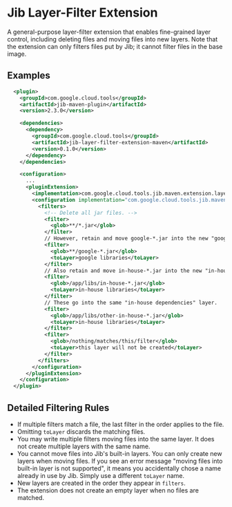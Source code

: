 # Jib Layer-Filter Extension

A general-purpose layer-filter extension that enables fine-grained layer control, including deleting files and moving files into new layers. Note that the extension can only filters files put by Jib; it cannot filter files in the base image.

## Examples

```xml
  <plugin>
    <groupId>com.google.cloud.tools</groupId>
    <artifactId>jib-maven-plugin</artifactId>
    <version>2.3.0</version>

    <dependencies>
      <dependency>
        <groupId>com.google.cloud.tools</groupId>
        <artifactId>jib-layer-filter-extension-maven</artifactId>
        <version>0.1.0</version>
      </dependency>
    </dependencies>

    <configuration>
      ...
	  <pluginExtension>
		<implementation>com.google.cloud.tools.jib.maven.extension.layerfilter.JibLayerFilterExtension</implementation>
		<configuration implementation="com.google.cloud.tools.jib.maven.extension.layerfilter.Configuration">
		  <filters>
			<!-- Delete all jar files. -->
			<filter>
			  <glob>**/*.jar</glob>
			</filter>
			// However, retain and move google-*.jar into the new "google libraries" layer.
			<filter>
			  <glob>**/google-*.jar</glob>
			  <toLayer>google libraries</toLayer>
			</filter>
			// Also retain and move in-house-*.jar into the new "in-house dependencies" layer.
			<filter>
			  <glob>/app/libs/in-house-*.jar</glob>
			  <toLayer>in-house libraries</toLayer>
			</filter>
			// These go into the same "in-house dependencies" layer.
			<filter>
			  <glob>/app/libs/other-in-house-*.jar</glob>
			  <toLayer>in-house libraries</toLayer>
			</filter>
			<filter>
			  <glob>/nothing/matches/this/filter</glob>
			  <toLayer>this layer will not be created</toLayer>
			</filter>
		  </filters>
		</configuration>
	  </pluginExtension>
    </configuration>
  </plugin>
```

## Detailed Filtering Rules

- If multiple filters match a file, the last filter in the order applies to the file.
- Omitting `toLayer` discards the matching files.
- You may write multiple filters moving files into the same layer. It does not create multiple layers with the same name.
- You cannot move files into Jib's built-in layers. You can only create new layers when moving files. If you see an error message "moving files into built-in layer is not supported", it means you accidentally chose a name already in use by Jib. Simply use a different `toLayer` name.
- New layers are created in the order they appear in `filters`.
- The extension does not create an empty layer when no files are matched.
